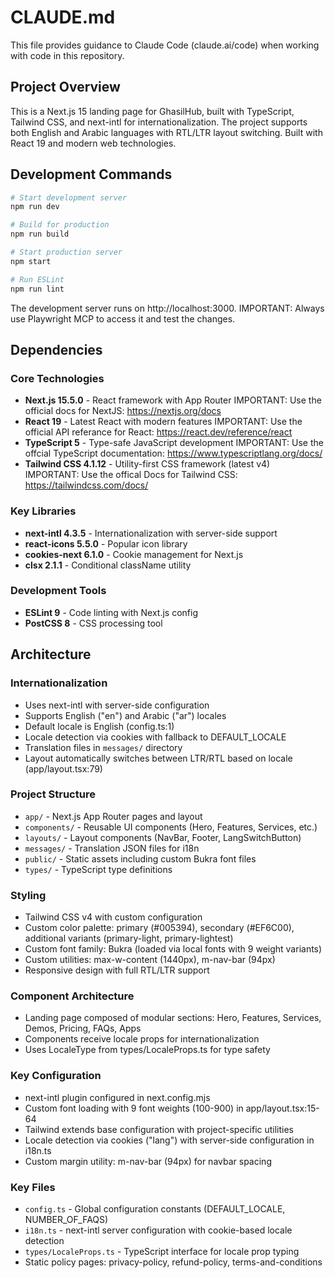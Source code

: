 # CLAUDE.md

This file provides guidance to Claude Code (claude.ai/code) when working with code in this repository.

## Project Overview

This is a Next.js 15 landing page for GhasilHub, built with TypeScript, Tailwind CSS, and next-intl for internationalization. The project supports both English and Arabic languages with RTL/LTR layout switching. Built with React 19 and modern web technologies.

## Development Commands

```bash
# Start development server
npm run dev

# Build for production
npm run build

# Start production server
npm start

# Run ESLint
npm run lint
```

The development server runs on http://localhost:3000.
IMPORTANT: Always use Playwright MCP to access it and test the changes.

## Dependencies

### Core Technologies

- **Next.js 15.5.0** - React framework with App Router
  IMPORTANT: Use the official docs for NextJS: https://nextjs.org/docs
- **React 19** - Latest React with modern features
  IMPORTANT: Use the official API referance for React: https://react.dev/reference/react
- **TypeScript 5** - Type-safe JavaScript development
  IMPORTANT: Use the offcial TypeScript documentation: https://www.typescriptlang.org/docs/
- **Tailwind CSS 4.1.12** - Utility-first CSS framework (latest v4)
  IMPORTANT: Use the offical Docs for Tailwind CSS: https://tailwindcss.com/docs/

### Key Libraries

- **next-intl 4.3.5** - Internationalization with server-side support
- **react-icons 5.5.0** - Popular icon library
- **cookies-next 6.1.0** - Cookie management for Next.js
- **clsx 2.1.1** - Conditional className utility

### Development Tools

- **ESLint 9** - Code linting with Next.js config
- **PostCSS 8** - CSS processing tool

## Architecture

### Internationalization

- Uses next-intl with server-side configuration
- Supports English ("en") and Arabic ("ar") locales
- Default locale is English (config.ts:1)
- Locale detection via cookies with fallback to DEFAULT_LOCALE
- Translation files in `messages/` directory
- Layout automatically switches between LTR/RTL based on locale (app/layout.tsx:79)

### Project Structure

- `app/` - Next.js App Router pages and layout
- `components/` - Reusable UI components (Hero, Features, Services, etc.)
- `layouts/` - Layout components (NavBar, Footer, LangSwitchButton)
- `messages/` - Translation JSON files for i18n
- `public/` - Static assets including custom Bukra font files
- `types/` - TypeScript type definitions

### Styling

- Tailwind CSS v4 with custom configuration
- Custom color palette: primary (#005394), secondary (#EF6C00), additional variants (primary-light, primary-lightest)
- Custom font family: Bukra (loaded via local fonts with 9 weight variants)
- Custom utilities: max-w-content (1440px), m-nav-bar (94px)
- Responsive design with full RTL/LTR support

### Component Architecture

- Landing page composed of modular sections: Hero, Features, Services, Demos, Pricing, FAQs, Apps
- Components receive locale props for internationalization
- Uses LocaleType from types/LocaleProps.ts for type safety

### Key Configuration

- next-intl plugin configured in next.config.mjs
- Custom font loading with 9 font weights (100-900) in app/layout.tsx:15-64
- Tailwind extends base configuration with project-specific utilities
- Locale detection via cookies ("lang") with server-side configuration in i18n.ts
- Custom margin utility: m-nav-bar (94px) for navbar spacing

### Key Files

- `config.ts` - Global configuration constants (DEFAULT_LOCALE, NUMBER_OF_FAQS)
- `i18n.ts` - next-intl server configuration with cookie-based locale detection
- `types/LocaleProps.ts` - TypeScript interface for locale prop typing
- Static policy pages: privacy-policy, refund-policy, terms-and-conditions
